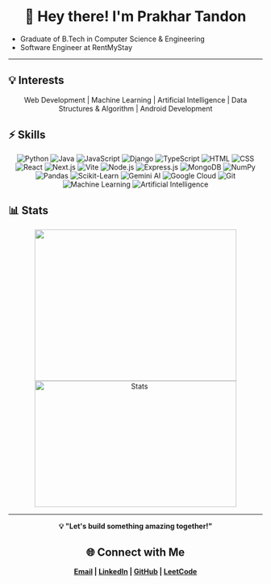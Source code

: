 <div align="center">  
  <h1>👋 Hey there! I'm Prakhar Tandon</h1>  
</div>


* Graduate of B.Tech in Computer Science & Engineering
* Software Engineer at RentMyStay

---


## 💡 Interests  

<div align = "center">
Web Development | Machine Learning | Artificial Intelligence | Data Structures & Algorithm | Android Development
</div>



## ⚡ Skills  
<div align = "center">


  ![Python](https://img.shields.io/badge/PYTHON-black?style=flat-square&logo=python) ![Java](https://img.shields.io/badge/JAVA-black?style=flat-square&logo=openjdk) ![JavaScript](https://img.shields.io/badge/JAVASCRIPT-black?style=flat-square&logo=javascript) ![Django](https://img.shields.io/badge/DJANGO-black?style=flat-square&logo=django) ![TypeScript](https://img.shields.io/badge/TYPESCRIPT-black?style=flat-square&logo=typescript) ![HTML](https://img.shields.io/badge/HTML-black?style=flat-square&logo=html5) ![CSS](https://img.shields.io/badge/CSS-black?style=flat-square&logo=css3) ![React](https://img.shields.io/badge/REACT-black?style=flat-square&logo=react) ![Next.js](https://img.shields.io/badge/NEXT.JS-black?style=flat-square&logo=next.js) ![Vite](https://img.shields.io/badge/VITE-black?style=flat-square&logo=vite) ![Node.js](https://img.shields.io/badge/NODE.JS-black?style=flat-square&logo=node.js) ![Express.js](https://img.shields.io/badge/EXPRESS.JS-black?style=flat-square&logo=express) ![MongoDB](https://img.shields.io/badge/MONGODB-black?style=flat-square&logo=mongodb) ![NumPy](https://img.shields.io/badge/NUMPY-black?style=flat-square&logo=numpy) ![Pandas](https://img.shields.io/badge/PANDAS-black?style=flat-square&logo=pandas) ![Scikit-Learn](https://img.shields.io/badge/SCIKIT--LEARN-black?style=flat-square&logo=scikit-learn) ![Gemini AI](https://img.shields.io/badge/GEMINI_AI-black?style=flat-square&logo=google) ![Google Cloud](https://img.shields.io/badge/GOOGLE_CLOUD-black?style=flat-square&logo=googlecloud) ![Git](https://img.shields.io/badge/GIT-black?style=flat-square&logo=git) ![Machine Learning](https://img.shields.io/badge/MACHINE_LEARNING-black?style=flat-square&logo=ml) ![Artificial Intelligence](https://img.shields.io/badge/ARTIFICIAL_INTELLIGENCE-black?style=flat-square&logo=ai)
  

</div>



## 📊 Stats  

<div align="center">

<img src="https://leetcard.jacoblin.cool/_pt_?theme=light&font=Tiro%20Gurmukhi&ext=contest" height="300" width="400"/>
<img src="https://github-readme-stats.vercel.app/api/top-langs/?username=pt413&theme=buefy&show_icons=true&hide_border=true&layout=compact" alt="Stats" height="250" width="400"/>


</div>

---

<div align="center"><b>
💡 "Let's build something amazing together!"  

##   🌐 Connect with Me  
<div align = "center">
  
[Email](prakharpttandon@gmail.com) |  [LinkedIn](https://www.linkedin.com/in/prakhar-tandon-a46bb724b) |  [GitHub](https://github.com/pt413) |  [LeetCode](https://leetcode.com/u/_pt_/) 

</div>
</b>  
</div>
